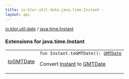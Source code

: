 ```yaml
---
title: io.ktor.util.date.java.time.Instant - 
layout: api
---
```


<div class='api-docs-breadcrumbs'><a href="../index.html">io.ktor.util.date</a> / <a href="./index.html">java.time.Instant</a></div>

### Extensions for java.time.Instant

<table class="api-docs-table">
<tbody>
<tr>
<td markdown="1">

<a href="to-g-m-t-date.html">toGMTDate</a>


</td>
<td markdown="1">
<div class="signature"><code><span class="keyword">fun </span><span class="identifier">Instant</span><span class="symbol">.</span><span class="identifier">toGMTDate</span><span class="symbol">(</span><span class="symbol">)</span><span class="symbol">: </span><a href="../-g-m-t-date/index.html"><span class="identifier">GMTDate</span></a></code></div>

Convert <a href="#">Instant</a> to <a href="../-g-m-t-date/index.html">GMTDate</a>


</td>
</tr>
</tbody>
</table>
